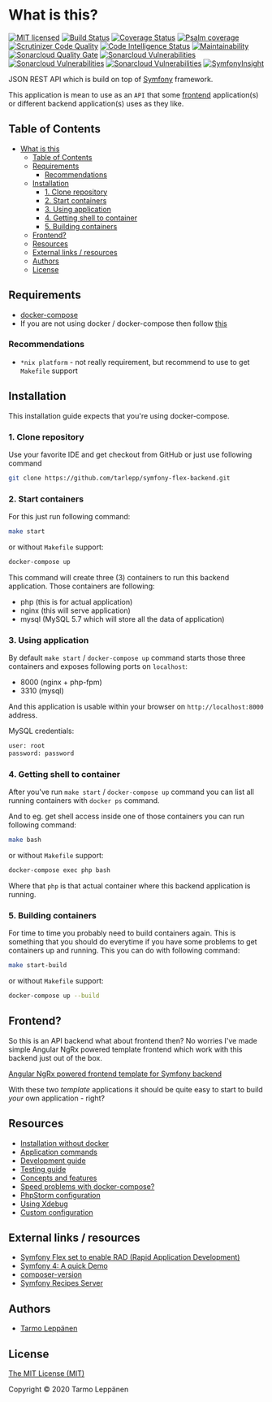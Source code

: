 # What is this?

[![MIT licensed](https://img.shields.io/badge/license-MIT-blue.svg)](LICENSE)
[![Build Status](https://travis-ci.org/tarlepp/symfony-flex-backend.png?branch=master)](https://travis-ci.org/tarlepp/symfony-flex-backend)
[![Coverage Status](https://coveralls.io/repos/github/tarlepp/symfony-flex-backend/badge.svg?branch=master)](https://coveralls.io/github/tarlepp/symfony-flex-backend?branch=master)
[![Psalm coverage](https://shepherd.dev/github/tarlepp/symfony-flex-backend/coverage.svg)](https://shepherd.dev/github/tarlepp/symfony-flex-backend)
[![Scrutinizer Code Quality](https://scrutinizer-ci.com/g/tarlepp/symfony-flex-backend/badges/quality-score.png?b=master)](https://scrutinizer-ci.com/g/tarlepp/symfony-flex-backend/?branch=master)
[![Code Intelligence Status](https://scrutinizer-ci.com/g/tarlepp/symfony-flex-backend/badges/code-intelligence.svg?b=master)](https://scrutinizer-ci.com/code-intelligence)
[![Maintainability](https://api.codeclimate.com/v1/badges/69d6dc6b9fb4791e6b92/maintainability)](https://codeclimate.com/github/tarlepp/symfony-flex-backend/maintainability)
[![Sonarcloud Quality Gate](https://sonarcloud.io/api/project_badges/measure?project=github.com.tarlepp.symfony-flex-backend&metric=alert_status)](https://sonarcloud.io/dashboard?id=github.com.tarlepp.symfony-flex-backend)
[![Sonarcloud Vulnerabilities](https://sonarcloud.io/api/project_badges/measure?project=github.com.tarlepp.symfony-flex-backend&metric=security_rating)](https://sonarcloud.io/dashboard?id=github.com.tarlepp.symfony-flex-backend)
[![Sonarcloud Vulnerabilities](https://sonarcloud.io/api/project_badges/measure?project=github.com.tarlepp.symfony-flex-backend&metric=sqale_rating)](https://sonarcloud.io/dashboard?id=github.com.tarlepp.symfony-flex-backend)
[![Sonarcloud Vulnerabilities](https://sonarcloud.io/api/project_badges/measure?project=github.com.tarlepp.symfony-flex-backend&metric=reliability_rating)](https://sonarcloud.io/dashboard?id=github.com.tarlepp.symfony-flex-backend)
[![SymfonyInsight](https://insight.symfony.com/projects/e59c1ed3-b870-457a-971e-570a27a04784/mini.svg)](https://insight.symfony.com/projects/e59c1ed3-b870-457a-971e-570a27a04784)

JSON REST API which is build on top of [Symfony](https://symfony.com/) 
framework.

This application is mean to use as an `API` that some [frontend](#frontend) 
application(s) or different backend application(s) uses as they like.

## Table of Contents

* [What is this](#what-is-this)
   * [Table of Contents](#table-of-contents)
   * [Requirements](#requirements)
      * [Recommendations](#recommendations)
   * [Installation](#installation)
      * [1. Clone repository](#1-clone-repository)
      * [2. Start containers](#2-start-containers)
      * [3. Using application](#3-using-application)
      * [4. Getting shell to container](#4-getting-shell-to-container)
      * [5. Building containers](#5-building-containers)
   * [Frontend?](#frontend)
   * [Resources](#resources)
   * [External links / resources](#external-links--resources)
   * [Authors](#authors)
   * [License](#license)

## Requirements

* [docker-compose](https://docs.docker.com/compose/install/)
* If you are not using docker / docker-compose then follow [this](doc/INSTALLATION_WITHOUT_DOCKER.md)

### Recommendations

* `*nix platform` - not really requirement, but recommend to use to get 
  `Makefile` support

## Installation

This installation guide expects that you're using docker-compose.

### 1. Clone repository

Use your favorite IDE and get checkout from GitHub or just use following 
command

```bash
git clone https://github.com/tarlepp/symfony-flex-backend.git
```

### 2. Start containers

For this just run following command:

```bash
make start
```

or without `Makefile` support:

```bash
docker-compose up
```

This command will create three (3) containers to run this backend application.
Those containers are following:
 * php (this is for actual application)
 * nginx (this will serve application)
 * mysql (MySQL 5.7 which will store all the data of application)
 
### 3. Using application

By default `make start` / `docker-compose up` command starts those three 
containers and exposes following ports on `localhost`:
 * 8000 (nginx + php-fpm)
 * 3310 (mysql)
 
And this application is usable within your browser on `http://localhost:8000`
address.

MySQL credentials:

```bash
user: root
password: password
```

### 4. Getting shell to container

After you've run `make start` / `docker-compose up` command you can list all 
running containers with `docker ps` command.

And to eg. get shell access inside one of those containers you can run following
command:

```bash
make bash
```

or without `Makefile` support:

```bash
docker-compose exec php bash
``` 

Where that `php` is that actual container where this backend application is
running.

### 5. Building containers

For time to time you probably need to build containers again. This is something
that you should do everytime if you have some problems to get containers up and
running. This you can do with following command:

```bash
make start-build
```

or without `Makefile` support:

```bash
docker-compose up --build 
```

## Frontend?

So this is an API backend what about frontend then? No worries I've made simple
Angular NgRx powered template frontend which work with this backend just out of
the box.

[Angular NgRx powered frontend template for Symfony backend](https://github.com/tarlepp/angular-ngrx-frontend)

With these two _template_ applications it should be quite easy to start to 
build _your_ own application - right?

## Resources

* [Installation without docker](doc/INSTALLATION_WITHOUT_DOCKER.md)
* [Application commands](doc/COMMANDS.md)
* [Development guide](doc/DEVELOPMENT.md)
* [Testing guide](doc/TESTING.md)
* [Concepts and features](doc/CONCEPTS_AND_FEATURES.md)
* [Speed problems with docker-compose?](doc/SPEED_UP_DOCKER_COMPOSE.md)
* [PhpStorm configuration](doc/PHPSTORM.md)
* [Using Xdebug](doc/XDEBUG.md)
* [Custom configuration](doc/CUSTOM_CONFIGURATION.md)

## External links / resources

* [Symfony Flex set to enable RAD (Rapid Application Development)](https://www.symfony.fi/entry/symfony-flex-to-enable-rad-rapid-application-development)
* [Symfony 4: A quick Demo](https://medium.com/@fabpot/symfony-4-a-quick-demo-da7d32be323)
* [composer-version](https://github.com/vutran/composer-version)
* [Symfony Recipes Server](https://symfony.sh/)

## Authors

* [Tarmo Leppänen](https://github.com/tarlepp)

## License

[The MIT License (MIT)](LICENSE)

Copyright © 2020 Tarmo Leppänen
